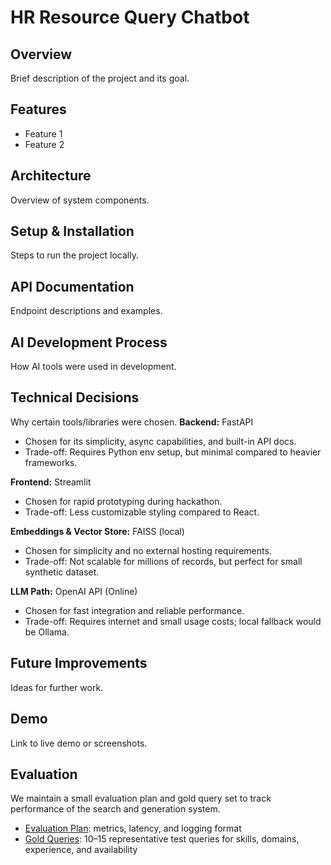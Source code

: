 # HR Resource Query Chatbot

## Overview
Brief description of the project and its goal.

## Features
- Feature 1
- Feature 2

## Architecture
Overview of system components.

## Setup & Installation
Steps to run the project locally.

## API Documentation
Endpoint descriptions and examples.

## AI Development Process
How AI tools were used in development.

## Technical Decisions
Why certain tools/libraries were chosen.
**Backend:** FastAPI  
- Chosen for its simplicity, async capabilities, and built-in API docs.
- Trade-off: Requires Python env setup, but minimal compared to heavier frameworks.

**Frontend:** Streamlit  
- Chosen for rapid prototyping during hackathon.
- Trade-off: Less customizable styling compared to React.

**Embeddings & Vector Store:** FAISS (local)  
- Chosen for simplicity and no external hosting requirements.
- Trade-off: Not scalable for millions of records, but perfect for small synthetic dataset.

**LLM Path:** OpenAI API (Online)  
- Chosen for fast integration and reliable performance.
- Trade-off: Requires internet and small usage costs; local fallback would be Ollama.


## Future Improvements
Ideas for further work.

## Demo
Link to live demo or screenshots.

## Evaluation

We maintain a small evaluation plan and gold query set to track performance of the search and generation system.

- [Evaluation Plan](tests/eval_plan.md): metrics, latency, and logging format  
- [Gold Queries](tests/gold_queries.json): 10–15 representative test queries for skills, domains, experience, and availability
